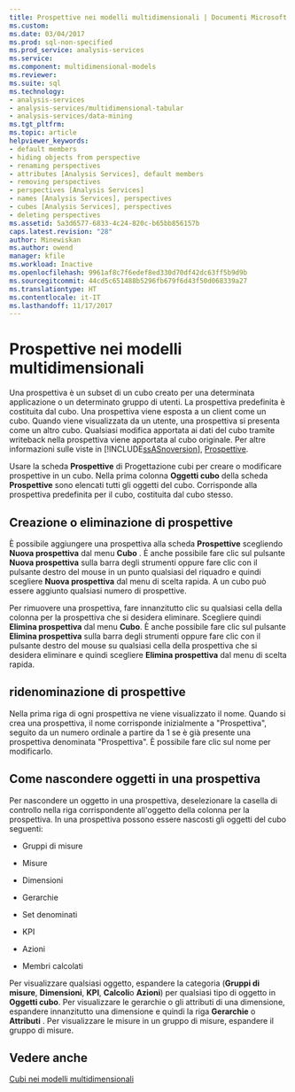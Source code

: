 ```yaml
---
title: Prospettive nei modelli multidimensionali | Documenti Microsoft
ms.custom: 
ms.date: 03/04/2017
ms.prod: sql-non-specified
ms.prod_service: analysis-services
ms.service: 
ms.component: multidimensional-models
ms.reviewer: 
ms.suite: sql
ms.technology:
- analysis-services
- analysis-services/multidimensional-tabular
- analysis-services/data-mining
ms.tgt_pltfrm: 
ms.topic: article
helpviewer_keywords:
- default members
- hiding objects from perspective
- renaming perspectives
- attributes [Analysis Services], default members
- removing perspectives
- perspectives [Analysis Services]
- names [Analysis Services], perspectives
- cubes [Analysis Services], perspectives
- deleting perspectives
ms.assetid: 5a3d6577-6833-4c24-820c-b65bb856157b
caps.latest.revision: "28"
author: Minewiskan
ms.author: owend
manager: kfile
ms.workload: Inactive
ms.openlocfilehash: 9961af8c7f6edef8ed330d70df42dc63ff5b9d9b
ms.sourcegitcommit: 44cd5c651488b5296fb679f6d43f50d068339a27
ms.translationtype: HT
ms.contentlocale: it-IT
ms.lasthandoff: 11/17/2017
---
```

# <a name="perspectives-in-multidimensional-models"></a>Prospettive nei modelli multidimensionali
  Una prospettiva è un subset di un cubo creato per una determinata applicazione o un determinato gruppo di utenti. La prospettiva predefinita è costituita dal cubo. Una prospettiva viene esposta a un client come un cubo. Quando viene visualizzata da un utente, una prospettiva si presenta come un altro cubo. Qualsiasi modifica apportata ai dati del cubo tramite writeback nella prospettiva viene apportata al cubo originale. Per altre informazioni sulle viste in [!INCLUDE[ssASnoversion](../../includes/ssasnoversion-md.md)], [Prospettive](../../analysis-services/multidimensional-models-olap-logical-cube-objects/perspectives.md).  
  
 Usare la scheda **Prospettive** di Progettazione cubi per creare o modificare prospettive in un cubo. Nella prima colonna **Oggetti cubo** della scheda **Prospettive** sono elencati tutti gli oggetti del cubo. Corrisponde alla prospettiva predefinita per il cubo, costituita dal cubo stesso.  
  
## <a name="creating-or-deleting-perspectives"></a>Creazione o eliminazione di prospettive  
 È possibile aggiungere una prospettiva alla scheda **Prospettive** scegliendo **Nuova prospettiva** dal menu **Cubo** . È anche possibile fare clic sul pulsante **Nuova prospettiva** sulla barra degli strumenti oppure fare clic con il pulsante destro del mouse in un punto qualsiasi del riquadro e quindi scegliere **Nuova prospettiva** dal menu di scelta rapida. A un cubo può essere aggiunto qualsiasi numero di prospettive.  
  
 Per rimuovere una prospettiva, fare innanzitutto clic su qualsiasi cella della colonna per la prospettiva che si desidera eliminare. Scegliere quindi **Elimina prospettiva** dal menu **Cubo**. È anche possibile fare clic sul pulsante **Elimina prospettiva** sulla barra degli strumenti oppure fare clic con il pulsante destro del mouse su qualsiasi cella della prospettiva che si desidera eliminare e quindi scegliere **Elimina prospettiva** dal menu di scelta rapida.  
  
## <a name="renaming-perspectives"></a>ridenominazione di prospettive  
 Nella prima riga di ogni prospettiva ne viene visualizzato il nome. Quando si crea una prospettiva, il nome corrisponde inizialmente a "Prospettiva", seguito da un numero ordinale a partire da 1 se è già presente una prospettiva denominata "Prospettiva". È possibile fare clic sul nome per modificarlo.  
  
## <a name="hiding-objects-from-a-perspective"></a>Come nascondere oggetti in una prospettiva  
 Per nascondere un oggetto in una prospettiva, deselezionare la casella di controllo nella riga corrispondente all'oggetto della colonna per la prospettiva. In una prospettiva possono essere nascosti gli oggetti del cubo seguenti:  
  
-   Gruppi di misure  
  
-   Misure  
  
-   Dimensioni  
  
-   Gerarchie  
  
-   Set denominati  
  
-   KPI  
  
-   Azioni  
  
-   Membri calcolati  
  
 Per visualizzare qualsiasi oggetto, espandere la categoria (**Gruppi di misure**, **Dimensioni**, **KPI**, **Calcoli**o **Azioni**) per qualsiasi tipo di oggetto in **Oggetti cubo**. Per visualizzare le gerarchie o gli attributi di una dimensione, espandere innanzitutto una dimensione e quindi la riga **Gerarchie** o **Attributi** . Per visualizzare le misure in un gruppo di misure, espandere il gruppo di misure.  
  
## <a name="see-also"></a>Vedere anche  
 [Cubi nei modelli multidimensionali](../../analysis-services/multidimensional-models/cubes-in-multidimensional-models.md)  
  
  
